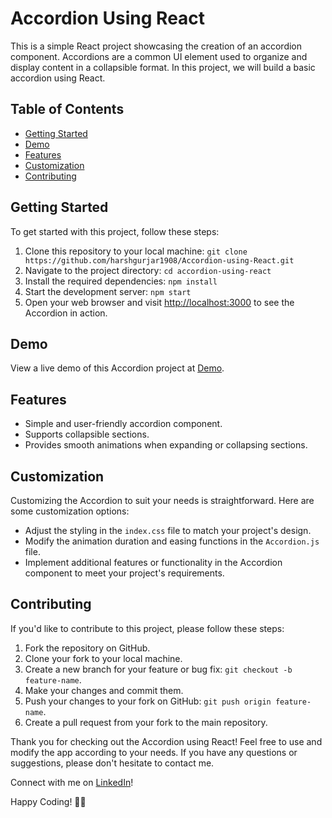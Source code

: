 # Accordion Using React

This is a simple React project showcasing the creation of an accordion component. Accordions are a common UI element used to organize and display content in a collapsible format. In this project, we will build a basic accordion using React.

## Table of Contents
- [Getting Started](#getting-started)
- [Demo](#demo)
- [Features](#features)
- [Customization](#customization)
- [Contributing](#contributing)

## Getting Started

To get started with this project, follow these steps:

1. Clone this repository to your local machine:
`git clone https://github.com/harshgurjar1908/Accordion-using-React.git`
2. Navigate to the project directory:
`cd accordion-using-react`
3. Install the required dependencies:
`npm install`
4. Start the development server:
`npm start`
5. Open your web browser and visit [http://localhost:3000](http://localhost:3000) to see the Accordion in action.

## Demo

View a live demo of this Accordion project at [Demo](https://github.com/harshgurjar1908/Accordion-using-React/blob/master/preview/Screenshot%202023-09-06%20205940.png).

## Features

- Simple and user-friendly accordion component.
- Supports collapsible sections.
- Provides smooth animations when expanding or collapsing sections.

## Customization

Customizing the Accordion to suit your needs is straightforward. Here are some customization options:

- Adjust the styling in the `index.css` file to match your project's design.
- Modify the animation duration and easing functions in the `Accordion.js` file.
- Implement additional features or functionality in the Accordion component to meet your project's requirements.

## Contributing

If you'd like to contribute to this project, please follow these steps:

1. Fork the repository on GitHub.
2. Clone your fork to your local machine.
3. Create a new branch for your feature or bug fix: `git checkout -b feature-name`.
4. Make your changes and commit them.
5. Push your changes to your fork on GitHub: `git push origin feature-name`.
6. Create a pull request from your fork to the main repository.

Thank you for checking out the Accordion using React! Feel free to use and modify the app according to your needs. If you have any questions or suggestions, please don't hesitate to contact me.

Connect with me on [LinkedIn](https://www.linkedin.com/in/harsh-gurjar-389ab6157/)!

Happy Coding! 📝✅


